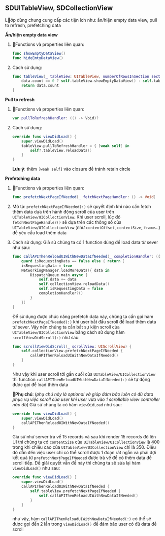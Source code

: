 
## SDUITableView, SDCollectionView
Lớp dùng chung cung cấp các tiện ích như: ẩn/hiện empty data view, pull to refresh, prefetching data

**Ẩn/hiện empty data view**
 1. Functions và properties liên quan:
	```swift
	func showEmptyDataView()
	func hideEmtyDataView()
	```
 2. Cách sử dụng:
	```swift
	func tableView(_ tableView: UITableView, numberOfRowsInSection section: Int) -> Int {
		data.count == 0 ? self.tableView.showEmptyDataView() : self.tableView.hideEmtyDataView()
		return data.count
	}
	```

**Pull to refresh**
 1. Functions và properties liên quan:
	```swift
	var pullToRefreshHandler: (() -> Void)?
	```
 2. Cách sử dụng:
	```swift
	override func viewDidLoad() {
		super.viewDidLoad()
		tableView.pullToRefreshHandler = { [weak self] in
			self?.tableView.reloadData()
		}	
	}
	```
	**Lưu ý:** thêm `[weak self]` vào closure để tránh retain circle
	
**Prefetching data**
 1. Functions và properties liên quan:
	 ```swift
	 func prefetchNextPageIfNeeded(_ fetchNextPageHandler: () -> Void)
	```
2. Mô tả:
	`prefetchNextPageIfNeeded(:)` sẽ quyết định khi nào cần fetch thêm data dựa trên hành động scroll của user trên `UITableView/UICollectionView`. Khi user scroll, lúc đó `fetchNextPageHandler()` sẽ dựa trên các thông số của `UITableView/UICollectionView` (như `contentOffset`, `contentSize`, `frame`...) để yêu cầu load thêm data
3. Cách sử dụng:
	Giả sử chúng ta có 1 function dùng để load data từ sever như sau:
	```swift
	func callAPIThenReloadUIWithNewDataIfNeeded(_ completionHandler: (() -> Void)? = nil) {
		guard isRequestingData == false else { return }
		isRequestingData = true
		NetworkingManager.loadMoreData({ data in
			DispatchQueue.main.async {
				self.data += data
				self.collectionView.reloadData()
				self.isRequestingData = false
				completionHandler?()
			}
		})
	}
	```
	Để sử dụng được chức năng prefetch data này, chúng ta cần gọi hàm `prefetchNextPageIfNeeded(:)` khi user bắt đầu scroll để load thêm data từ sever. Vậy nên chúng ta cần  bắt sự kiện scroll của `UITableView/UICollectionView` bằng cách sử dụng hàm `scrollViewDidScroll(:)` như sau
	```swift
	func scrollViewDidScroll(_ scrollView: UIScrollView) {
		self.collectionView.prefetchNextPageIfNeeded {
			callAPIThenReloadUIWithNewDataIfNeeded()
		}
	}
	```
	Như vậy khi user scroll tới gần cuối của `UITableView/UICollectionView` thì function `callAPIThenReloadUIWithNewDataIfNeeded(:)` sẽ tự động được gọi để load thêm data
	
	**Phụ chú**: (*phụ chú này là optional và giúp đảm bảo luôn có đủ data phục vụ việc scroll của user khi user vừa vào 1 scrollable view controller nào đó*)
	Giả sử chúng ta có hàm `viewDidLoad` như sau:
	```swift
	override func viewDidLoad() {
		super.viewDidLoad()
		callAPIThenReloadUIWithNewDataIfNeeded()
	}
	```
	Giả sử như server trả về 15 records và sau khi render 15 records đó lên UI thì chúng ta có `contentSize` của `UITableView/UICollectionView` là 400 trong khi chiều cao của `UITableView/UICollectionView` chỉ là 350. Điều đó dẫn đến việc user chỉ có thể scroll được 1 đoạn rất ngắn và phải đợi kết quả từ `prefetchNextPageIfNeeded` được trả về để có thêm data để scroll tiếp.
		Để giải quyết vấn đề này thì chúng ta sẽ sửa lại hàm `viewDidLoad()` như sau:
	```swift
	override func viewDidLoad() {
		super.viewDidLoad()
		callAPIThenReloadUIWithNewDataIfNeeded {
			self.tableView.prefetchNextPageIfNeeded {
				self.callAPIThenReloadUIWithNewDataIfNeeded()
			}
		}
	}
	```
	như vậy, hàm `callAPIThenReloadUIWithNewDataIfNeeded(:)` có thể sẽ được gọi đến 2 lần trong `viewDidLoad()` để đảm bảo user có đủ data để scroll
<!--stackedit_data:
eyJoaXN0b3J5IjpbLTc1MjkwMDg0NSwtNzUyOTAwODQ1XX0=
-->